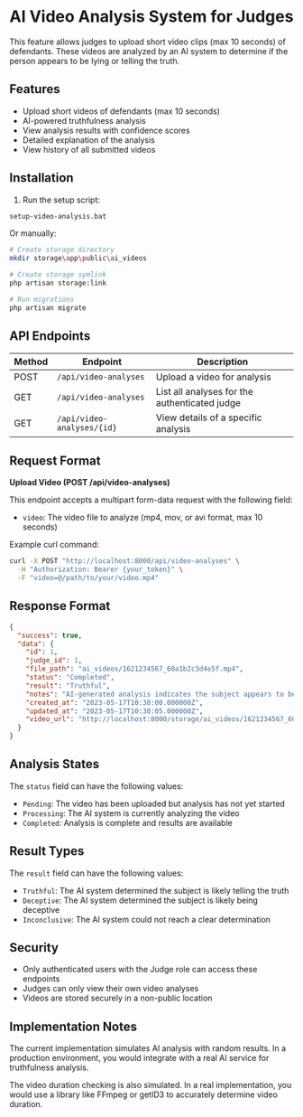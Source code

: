 # AI Video Analysis System for Judges

This feature allows judges to upload short video clips (max 10 seconds) of defendants. These videos are analyzed by an AI system to determine if the person appears to be lying or telling the truth.

## Features

- Upload short videos of defendants (max 10 seconds)
- AI-powered truthfulness analysis
- View analysis results with confidence scores
- Detailed explanation of the analysis
- View history of all submitted videos

## Installation

1. Run the setup script:

```bash
setup-video-analysis.bat
```

Or manually:

```bash
# Create storage directory
mkdir storage\app\public\ai_videos

# Create storage symlink
php artisan storage:link

# Run migrations
php artisan migrate
```

## API Endpoints

| Method | Endpoint | Description |
|--------|----------|-------------|
| POST | `/api/video-analyses` | Upload a video for analysis |
| GET | `/api/video-analyses` | List all analyses for the authenticated judge |
| GET | `/api/video-analyses/{id}` | View details of a specific analysis |

## Request Format

**Upload Video (POST /api/video-analyses)**

This endpoint accepts a multipart form-data request with the following field:

- `video`: The video file to analyze (mp4, mov, or avi format, max 10 seconds)

Example curl command:
```bash
curl -X POST "http://localhost:8000/api/video-analyses" \
  -H "Authorization: Bearer {your_token}" \
  -F "video=@/path/to/your/video.mp4"
```

## Response Format

```json
{
  "success": true,
  "data": {
    "id": 1,
    "judge_id": 1,
    "file_path": "ai_videos/1621234567_60a1b2c3d4e5f.mp4",
    "status": "Completed",
    "result": "Truthful",
    "notes": "AI-generated analysis indicates the subject appears to be telling the truth with 87% confidence. Facial expressions and micro-movements are consistent with truthful statements. Voice analysis shows normal stress levels.",
    "created_at": "2023-05-17T10:30:00.000000Z",
    "updated_at": "2023-05-17T10:30:05.000000Z",
    "video_url": "http://localhost:8000/storage/ai_videos/1621234567_60a1b2c3d4e5f.mp4"
  }
}
```

## Analysis States

The `status` field can have the following values:

- `Pending`: The video has been uploaded but analysis has not yet started
- `Processing`: The AI system is currently analyzing the video
- `Completed`: Analysis is complete and results are available

## Result Types

The `result` field can have the following values:

- `Truthful`: The AI system determined the subject is likely telling the truth
- `Deceptive`: The AI system determined the subject is likely being deceptive
- `Inconclusive`: The AI system could not reach a clear determination

## Security

- Only authenticated users with the Judge role can access these endpoints
- Judges can only view their own video analyses
- Videos are stored securely in a non-public location

## Implementation Notes

The current implementation simulates AI analysis with random results. In a production environment, you would integrate with a real AI service for truthfulness analysis.

The video duration checking is also simulated. In a real implementation, you would use a library like FFmpeg or getID3 to accurately determine video duration. 